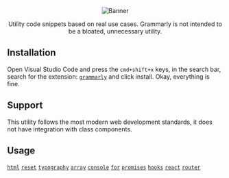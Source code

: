<div align="center">
	<img src="https://xgjzloifyvgpbmyonaya.supabase.co/storage/v1/object/public/files/FjThA4sH8G/original" alt="Banner" />
	<p>Utility code snippets based on real use cases. Grammarly is not intended to be a bloated, unnecessary utility.</p>
</div>

## Installation

Open Visual Studio Code and press the `cmd+shift+x` keys, in the search bar, search for the extension: [`grammarly`](https://marketplace.visualstudio.com/items?itemName=britto.grammarly) and click install. Okay, everything is fine.

## Support

This utility follows the most modern web development standards, it does not have integration with class components.

## Usage

[`html`](./docs/html.md)
[`reset`](./docs/css/reset.md)
[`typography`](./docs/css/typography.md)
[`array`](./docs/js/array.md)
[`console`](./docs/js/console.md)
[`for`](./docs/js/for.md)
[`promises`](./docs/js/promises.md)
[`hooks`](./docs/react/hooks.md)
[`react`](./docs/react/react.md)
[`router`](./docs/react/router.md)